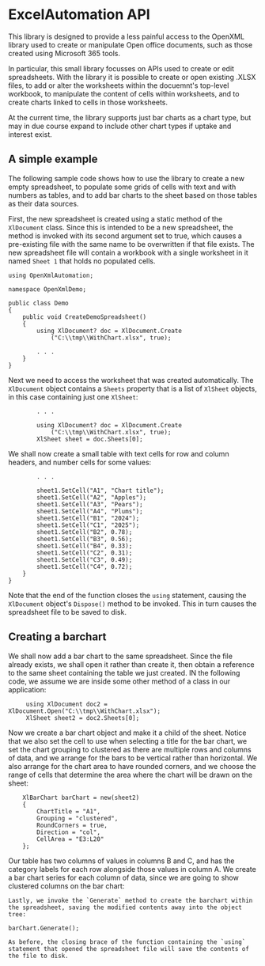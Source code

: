# ExcelAutomation API

This library is designed to provide a less painful access to the OpenXML library
used to create or manipulate Open office documents, such as those created using
Microsoft 365 tools.

In particular, this small library focusses on APIs used to create or edit spreadsheets.
With the library it is possible to create or open existing .XLSX files, to add or alter
the worksheets within the docuemnt's top-level workbook, to manipulate
the content of cells within worksheets, and to create charts linked to cells in those
worksheets.

At the current time, the library supports just bar charts as a chart type, but may in
due course expand to include other chart types if uptake and interest exist.

## A simple example

The following sample code shows how to use the library to create a new empty
spreadsheet, to populate some grids of cells with text and with numbers as tables,
and to add bar charts to the sheet based on those tables as their data sources.

First, the new spreadsheet is created using a static method of the `XlDocument`
class. Since this is intended to be a new spreadsheet, the method is invoked with
its second argument set to true, which causes a pre-existing file with the same 
name to be overwritten if that file exists. The new spreadsheet file will contain 
a workbook with a single worksheet in it named `Sheet 1` that holds no populated
cells.

```
using OpenXmlAutomation;

namespace OpenXmlDemo;

public class Demo
{
    public void CreateDemoSpreadsheet()
    {
        using XlDocument? doc = XlDocument.Create
            ("C:\\tmp\\WithChart.xlsx", true);
      
        . . .
    }
}
```
Next we need to access the worksheet that was created automatically. The `XlDocument`
object contains a `Sheets` property that is a list of `XlSheet` objects, in this
case containing just one `XlSheet`:

```
        . . .

        using XlDocument? doc = XlDocument.Create
            ("C:\\tmp\\WithChart.xlsx", true);
        XlSheet sheet = doc.Sheets[0];
```
We shall now create a small table with text cells for row and column headers, and
number cells for some values:

```
        . . .

        sheet1.SetCell("A1", "Chart title");
        sheet1.SetCell("A2", "Apples");
        sheet1.SetCell("A3", "Pears");
        sheet1.SetCell("A4", "Plums");
        sheet1.SetCell("B1", "2024");
        sheet1.SetCell("C1", "2025");
        sheet1.SetCell("B2", 0.78);
        sheet1.SetCell("B3", 0.56);
        sheet1.SetCell("B4", 0.33);
        sheet1.SetCell("C2", 0.31);
        sheet1.SetCell("C3", 0.49);
        sheet1.SetCell("C4", 0.72);
    }
}
```
Note that the end of the function closes the `using` statement, causing the
`XlDocument` object's `Dispose()` method to be invoked. This in turn causes
the spreadsheet file to be saved to disk.

## Creating a barchart

We shall now add a bar chart to the same spreadsheet. Since the file already
exists, we shall open it rather than create it, then obtain a reference to
the same sheet containing the table we just created. IN the following code,
we assume we are inside some other method of a class in our application:

```
     using XlDocument doc2 = XlDocument.Open("C:\\tmp\\WithChart.xlsx");
     XlSheet sheet2 = doc2.Sheets[0];
```
Now we create a bar chart object and make it a child of the sheet. Notice
that we also set the cell to use when selecting a title for the bar chart,
we set the chart grouping to clustered as there are multiple rows and
columns of data, and we arrange for the bars to be vertical rather than
horizontal. We also arrange for the chart area to have rounded corners,
and we choose the range of cells that determine the area where the chart
will be drawn on the sheet:

```
    XlBarChart barChart = new(sheet2)
    {
        ChartTitle = "A1",
        Grouping = "clustered",
        RoundCorners = true,
        Direction = "col",
        CellArea = "E3:L20"
    };
```
Our table has two columns of values in columns B and C, and has the
category labels for each row alongside those values in column A. We
create a bar chart series for each column of data, since we are going
to show clustered columns on the bar chart:

```
Lastly, we invoke the `Generate` method to create the barchart within 
the spreadsheet, saving the modified contents away into the object tree:

```
    barChart.Generate();
```
As before, the closing brace of the function containing the `using`
statement that opened the spreadsheet file will save the contents of
the file to disk.